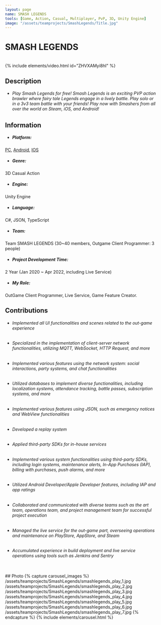 ```yaml
---
layout: page
name: SMASH LEGENDS
tools: [Game, Action, Casual, Multiplayer, PvP, 3D, Unity Engine]
image: "/assets/teamprojects/SmashLegends/Title.jpg"
---
```


# SMASH LEGENDS

<br>
{% include elements/video.html id="ZHVXAMyi8hI" %}

## Description
- ###### Play Smash Legends for free! Smash Legends is an exciting PVP action brawler where fairy tale Legends engage in a lively battle. Play solo or in a 3v3 team battle with your friends! Play now with Smashers from all over the world on Steam, iOS, and Android!


## Information
- ##### **Platform**: 
[PC](https://store.steampowered.com/app/1352080/SMASH_LEGENDS/), [Android](https://play.google.com/store/apps/details?id=com.linegames.sl), [IOS](https://apps.apple.com/app/smash-legends/id1492660284)
- ##### **Genre**: 
3D Casual Action
- ##### **Engine**: 
Unity Engine
- ##### **Language**: 
C#, JSON, TypeScript
- ##### **Team**: 
Team SMASH LEGENDS (30~40 members, Outgame Client Programmer: 3 people)
- ##### **Project Development Time**: 
2 Year (Jan 2020 ~ Apr 2022, including Live Service)
- ##### **My Role**: 
OutGame Client Programmer, Live Service, Game Feature Creator.


## Contributions
 - ###### Implemented all UI functionalities and scenes related to the out-game experience
 - ###### Specialized in the implementation of client-server network functionalities, utilizing MQTT, WebSocket, HTTP Request, and more
 - ###### Implemented various features using the network system: social interactions, party systems, and chat functionalities
 - ###### Utilized databases to implement diverse functionalities, including localization systems, attendance tracking, battle passes, subscription systems, and more
 - ###### Implemented various features using JSON, such as emergency notices and WebView functionalities
 - ###### Developed a replay system
 - ###### Applied third-party SDKs for in-house services
 - ###### Implemented various system functionalities using third-party SDKs, including login systems, maintenance alerts, In-App Purchases (IAP), billing with purchases, push alarms, and more
 - ###### Utilized Android Developer/Apple Developer features, including IAP and app ratings
 - ###### Collaborated and communicated with diverse teams such as the art team, operations team, and project management team for successful project execution
 - ###### Managed the live service for the out-game part, overseeing operations and maintenance on PlayStore, AppStore, and Steam
 - ###### Accumulated experience in build deployment and live service operations using tools such as Jenkins and Sentry


<br>
## Photo
{% capture carousel_images %}
/assets/teamprojects/SmashLegends/smashlegends_play_1.jpg
/assets/teamprojects/SmashLegends/smashlegends_play_2.jpg
/assets/teamprojects/SmashLegends/smashlegends_play_3.jpg
/assets/teamprojects/SmashLegends/smashlegends_play_4.jpg
/assets/teamprojects/SmashLegends/smashlegends_play_5.jpg
/assets/teamprojects/SmashLegends/smashlegends_play_6.jpg
/assets/teamprojects/SmashLegends/smashlegends_play_7.jpg
{% endcapture %}
{% include elements/carousel.html %}
